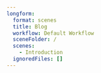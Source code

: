 ```yaml
---
longform:
  format: scenes
  title: Blog
  workflow: Default Workflow
  sceneFolder: /
  scenes:
    - Introduction
  ignoredFiles: []
---
```

